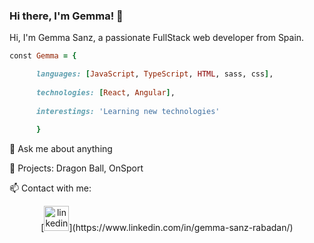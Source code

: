 ### Hi there, I'm Gemma! 👋

Hi, I'm Gemma Sanz, a passionate FullStack web developer from Spain.

```ruby
const Gemma = {

      languages: [JavaScript, TypeScript, HTML, sass, css],
  
      technologies: [React, Angular],
  
      interestings: 'Learning new technologies'
  
      }
```

💬 Ask me about anything

🔭 Projects: Dragon Ball, OnSport

📫 Contact with me:
<div align='center'>
   [<img src=https://www.iconfinder.com/data/icons/social-messaging-ui-color-shapes-2-free/128/social-linkedin-circle-512.png alt='linkedin' height=40px alt='Linkedin'></img>](https://www.linkedin.com/in/gemma-sanz-rabadan/)
</div>

<!--
**gemmas95/gemmas95** is a ✨ _special_ ✨ repository because its `README.md` (this file) appears on your GitHub profile.

Here are some ideas to get you started:

- 🔭 I’m currently working on ...
- 🌱 I’m currently learning ...
- 👯 I’m looking to collaborate on ...
- 🤔 I’m looking for help with ...
- 💬 Ask me about ...
- 📫 How to reach me: ...
- 😄 Pronouns: ...
- ⚡ Fun fact: ...
-->
